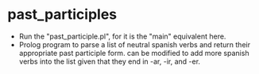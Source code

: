 # past_participles
- Run the "past_participle.pl", for it is the "main" equivalent here.
- Prolog program to parse a list of neutral spanish verbs and return their appropriate past participle form. can be modified to add more spanish verbs into the list given that they end in -ar, -ir, and -er.
